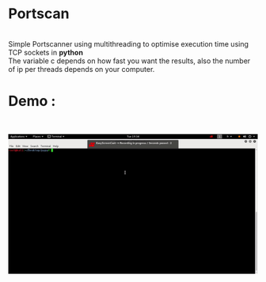 <b><h1>Portscan</h1></b><br>
Simple Portscanner using multithreading to optimise execution time using TCP sockets in <b> python</b> 
<br>The variable c depends on how fast you want the results, also the number of ip per threads depends on your computer.
<br>
<h1><b>Demo : </b></h1><br>


![alt text](https://github.com/chmodxxx/portscan/blob/master/ezgif.com-2a33c7bf67.gif)

<br><br>

~~~~~~~~~~~~~~~~~~~~~~~~~~~~~~~~~~~~ <b><h2>By BADDOU SALAH</h2></b> ~~~~~~~~~~~~~~~~~~~~~~~~~~~~~~
